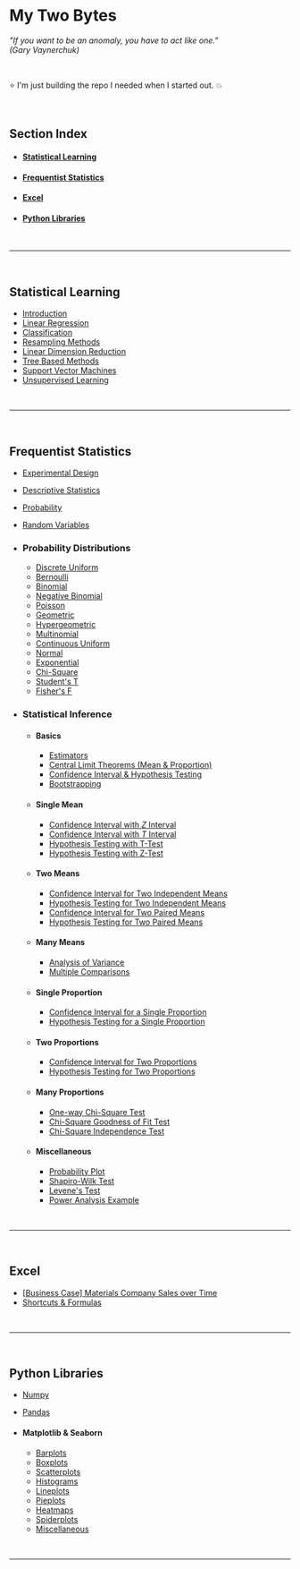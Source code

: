 

# My Two Bytes

_"If you want to be an anomaly, you have to act like one." <br>(Gary Vaynerchuk)_

<br>

⭐ I'm just building the repo I needed when I started out. 💥

<br>

## Section Index
- #### [Statistical Learning](#stat-learning)
- #### [Frequentist Statistics](#freq-stats)
- #### [Excel](#excel-1)
- #### [Python Libraries](#py)
  
<br>

---

<br>

<a id="stat-learning"></a>
## Statistical Learning
   - [Introduction](https://nbviewer.jupyter.org/github/nicolas-pantaleo/my-two-bytes/blob/main/statistical-learning/stat-learning-introduction.ipynb)
   - [Linear Regression](https://nbviewer.jupyter.org/github/nicolas-pantaleo/my-two-bytes/blob/main/statistical-learning/stat-learning-linear-regression.ipynb)
   - [Classification](https://nbviewer.jupyter.org/github/nicolas-pantaleo/my-two-bytes/blob/main/statistical-learning/stat-learning-classification.ipynb)
   - [Resampling Methods](https://nbviewer.jupyter.org/github/nicolas-pantaleo/my-two-bytes/blob/main/statistical-learning/stat-learning-resampling-methods.ipynb)
   - [Linear Dimension Reduction](https://nbviewer.jupyter.org/github/nicolas-pantaleo/my-two-bytes/blob/main/statistical-learning/stat-learning-linear-dimension-reduction.ipynb)
   - [Tree Based Methods](https://nbviewer.jupyter.org/github/nicolas-pantaleo/my-two-bytes/blob/main/statistical-learning/stat-learning-tree-based-methods.ipynb)
   - [Support Vector Machines](https://nbviewer.jupyter.org/github/nicolas-pantaleo/my-two-bytes/blob/main/statistical-learning/stat-learning-support-vector-machines.ipynb)
   - [Unsupervised Learning](https://nbviewer.jupyter.org/github/nicolas-pantaleo/my-two-bytes/blob/main/statistical-learning/stat-learning-unsupervised-learning.ipynb)

<br>

---

<br>

<a id="freq-stats"></a>
## Frequentist Statistics
   - [Experimental Design](https://nbviewer.jupyter.org/github/nicolas-pantaleo/my-two-bytes/blob/main/statistics/experimental-design.ipynb)
   - [Descriptive Statistics](https://nbviewer.jupyter.org/github/nicolas-pantaleo/my-two-bytes/blob/main/statistics/descriptive-statistics.ipynb)
   - [Probability](https://nbviewer.jupyter.org/github/nicolas-pantaleo/my-two-bytes/blob/main/statistics/probability.ipynb)
   - [Random Variables](https://nbviewer.jupyter.org/github/nicolas-pantaleo/my-two-bytes/blob/main/statistics/random-variables.ipynb)

   - ### Probability Distributions
      - [Discrete Uniform](https://nbviewer.jupyter.org/github/nicolas-pantaleo/my-two-bytes/blob/main/statistics/probability-distributions/discrete-uniform-distribution.ipynb)
      - [Bernoulli](https://nbviewer.jupyter.org/github/nicolas-pantaleo/my-two-bytes/blob/main/statistics/probability-distributions/bernoulli-distribution.ipynb)
      - [Binomial](https://nbviewer.jupyter.org/github/nicolas-pantaleo/my-two-bytes/blob/main/statistics/probability-distributions/binomial-distribution.ipynb)
      - [Negative Binomial](https://nbviewer.jupyter.org/github/nicolas-pantaleo/my-two-bytes/blob/main/statistics/probability-distributions/negative-binomial-distribution.ipynb)
      - [Poisson](https://nbviewer.jupyter.org/github/nicolas-pantaleo/my-two-bytes/blob/main/statistics/probability-distributions/poisson-distribution.ipynb)
      - [Geometric](https://nbviewer.jupyter.org/github/nicolas-pantaleo/my-two-bytes/blob/main/statistics/probability-distributions/geometric-distribution.ipynb)
      - [Hypergeometric](https://nbviewer.jupyter.org/github/nicolas-pantaleo/my-two-bytes/blob/main/statistics/probability-distributions/hypergeometric-distribution.ipynb)
      - [Multinomial](https://nbviewer.jupyter.org/github/nicolas-pantaleo/my-two-bytes/blob/main/statistics/probability-distributions/multinomial-distribution.ipynb)
      - [Continuous Uniform](https://nbviewer.jupyter.org/github/nicolas-pantaleo/my-two-bytes/blob/main/statistics/probability-distributions/continuous-uniform-distribution.ipynb)
      - [Normal](https://nbviewer.jupyter.org/github/nicolas-pantaleo/my-two-bytes/blob/main/statistics/probability-distributions/normal-distribution.ipynb)
      - [Exponential](https://nbviewer.jupyter.org/github/nicolas-pantaleo/my-two-bytes/blob/main/statistics/probability-distributions/exponential-distribution.ipynb)
      - [Chi-Square](https://nbviewer.jupyter.org/github/nicolas-pantaleo/my-two-bytes/blob/main/statistics/probability-distributions/chi-square-distribution.ipynb)
      - [Student's T](https://nbviewer.jupyter.org/github/nicolas-pantaleo/my-two-bytes/blob/main/statistics/probability-distributions/student-t-distribution.ipynb)
      - [Fisher's F](https://nbviewer.jupyter.org/github/nicolas-pantaleo/my-two-bytes/blob/main/statistics/probability-distributions/fisher-f-distribution.ipynb)

   - ### Statistical Inference
      - #### Basics
         - [Estimators](https://nbviewer.jupyter.org/github/nicolas-pantaleo/my-two-bytes/blob/main/statistics/inference/basics/estimators.ipynb)
         - [Central Limit Theorems (Mean & Proportion)](https://nbviewer.jupyter.org/github/nicolas-pantaleo/my-two-bytes/blob/main/statistics/inference/basics/central-limit-theorems.ipynb)
         - [Confidence Interval & Hypothesis Testing](https://nbviewer.jupyter.org/github/nicolas-pantaleo/my-two-bytes/blob/main/statistics/inference/basics/confidence-interval-hypothesis-testing.ipynb)
         - [Bootstrapping](https://nbviewer.jupyter.org/github/nicolas-pantaleo/my-two-bytes/blob/main/statistics/inference/basics/bootstrapping.ipynb)

      - #### Single Mean
         - [Confidence Interval with *Z* Interval](https://nbviewer.jupyter.org/github/nicolas-pantaleo/my-two-bytes/blob/main/statistics/inference/single-mean/confidence-interval-z-interval.ipynb)
         - [Confidence Interval with *T* Interval](https://nbviewer.jupyter.org/github/nicolas-pantaleo/my-two-bytes/blob/main/statistics/inference/single-mean/confidence-interval-t-interval.ipynb)
         - [Hypothesis Testing with T-Test](https://nbviewer.jupyter.org/github/nicolas-pantaleo/my-two-bytes/blob/main/statistics/inference/single-mean/hypothesis-testing-t-test.ipynb)
         - [Hypothesis Testing with Z-Test](https://nbviewer.jupyter.org/github/nicolas-pantaleo/my-two-bytes/blob/main/statistics/inference/single-mean/hypothesis-testing-z-test.ipynb)

      - #### Two Means
         - [Confidence Interval for Two Independent Means](https://nbviewer.jupyter.org/github/nicolas-pantaleo/my-two-bytes/blob/main/statistics/inference/two-means/confidence-interval-two-independent-means.ipynb)
         - [Hypothesis Testing for Two Independent Means](https://nbviewer.jupyter.org/github/nicolas-pantaleo/my-two-bytes/blob/main/statistics/inference/two-means/hypothesis-testing-two-independent-means.ipynb)
         - [Confidence Interval for Two Paired Means](https://nbviewer.jupyter.org/github/nicolas-pantaleo/my-two-bytes/blob/main/statistics/inference/two-means/confidence-interval-two-independent-means.ipynb)
         - [Hypothesis Testing for Two Paired Means](https://nbviewer.jupyter.org/github/nicolas-pantaleo/my-two-bytes/blob/main/statistics/inference/two-means/hypothesis-testing-two-paired-means.ipynb)

      - #### Many Means
         - [Analysis of Variance](https://nbviewer.jupyter.org/github/nicolas-pantaleo/my-two-bytes/blob/main/statistics/inference/many-means/anova.ipynb)
         - [Multiple Comparisons](https://nbviewer.jupyter.org/github/nicolas-pantaleo/my-two-bytes/blob/main/statistics/inference/many-means/multiple-comparisons.ipynb)

      - #### Single Proportion
         - [Confidence Interval for a Single Proportion](https://nbviewer.jupyter.org/github/nicolas-pantaleo/my-two-bytes/blob/main/statistics/inference/single-proportion/confidence-interval-single-proportion.ipynb)
         - [Hypothesis Testing for a Single Proportion](https://nbviewer.jupyter.org/github/nicolas-pantaleo/my-two-bytes/blob/main/statistics/inference/single-proportion/hypothesis-testing-single-proportion.ipynb)

      - #### Two Proportions
         - [Confidence Interval for Two Proportions](https://nbviewer.jupyter.org/github/nicolas-pantaleo/my-two-bytes/blob/main/statistics/inference/two-proportions/confidence-interval-two-proportions.ipynb)
         - [Hypothesis Testing for Two Proportions](https://nbviewer.jupyter.org/github/nicolas-pantaleo/my-two-bytes/blob/main/statistics/inference/two-proportions/hypothesis-testing-two-proportions.ipynb)

      - #### Many Proportions
         - [One-way Chi-Square Test](https://nbviewer.jupyter.org/github/nicolas-pantaleo/my-two-bytes/blob/main/statistics/inference/many-proportions/chi-square-one-way.ipynb)
         - [Chi-Square Goodness of Fit Test](https://nbviewer.jupyter.org/github/nicolas-pantaleo/my-two-bytes/blob/main/statistics/inference/many-proportions/chi-square-goodness-of-fit.ipynb)
         - [Chi-Square Independence Test](https://nbviewer.jupyter.org/github/nicolas-pantaleo/my-two-bytes/blob/main/statistics/inference/many-proportions/chi-square-independence-test.ipynb)

      - #### Miscellaneous
         - [Probability Plot](https://nbviewer.jupyter.org/github/nicolas-pantaleo/my-two-bytes/blob/main/statistics/inference/miscellaneous/probability-plot.ipynb)
         - [Shapiro-Wilk Test](https://nbviewer.jupyter.org/github/nicolas-pantaleo/my-two-bytes/blob/main/statistics/inference/miscellaneous/shapiro-wilk-test.ipynb)
         - [Levene's Test](https://nbviewer.jupyter.org/github/nicolas-pantaleo/my-two-bytes/blob/main/statistics/inference/miscellaneous/levene-test.ipynb)
         - [Power Analysis Example](https://nbviewer.jupyter.org/github/nicolas-pantaleo/my-two-bytes/blob/main/statistics/inference/miscellaneous/power-analysis-example.ipynb)


<br>

---

<br>

<a id="excel-1"></a>
## Excel
   - [\[Business Case\] Materials Company Sales over Time](https://github.com/nicolas-pantaleo/my-two-bytes/blob/main/ms-excel/business-case-materials.xlsx)
   - [Shortcuts & Formulas](https://github.com/nicolas-pantaleo/my-two-bytes/blob/main/ms-excel/excel-shortcuts-formulas.md)

<br>

---

<br>

<a id="py"></a>
## Python Libraries
   - [Numpy](https://nbviewer.jupyter.org/github/nicolas-pantaleo/my-two-bytes/blob/main/py-libraries/numpy.ipynb)
   - [Pandas](https://nbviewer.jupyter.org/github/nicolas-pantaleo/my-two-bytes/blob/main/py-libraries/pandas.ipynb)

   - #### Matplotlib & Seaborn
      - [Barplots](https://nbviewer.jupyter.org/github/nicolas-pantaleo/my-two-bytes/blob/main/py-libraries/matplotlib-seaborn-barplots.ipynb)
      - [Boxplots](https://nbviewer.jupyter.org/github/nicolas-pantaleo/my-two-bytes/blob/main/py-libraries/matplotlib-seaborn-boxplots.ipynb)
      - [Scatterplots](https://nbviewer.jupyter.org/github/nicolas-pantaleo/my-two-bytes/blob/main/py-libraries/matplotlib-seaborn-scatterplots.ipynb)
      - [Histograms](https://nbviewer.jupyter.org/github/nicolas-pantaleo/my-two-bytes/blob/main/py-libraries/matplotlib-seaborn-histograms.ipynb)
      - [Lineplots](https://nbviewer.jupyter.org/github/nicolas-pantaleo/my-two-bytes/blob/main/py-libraries/matplotlib-seaborn-lineplots.ipynb)
      - [Pieplots](https://nbviewer.jupyter.org/github/nicolas-pantaleo/my-two-bytes/blob/main/py-libraries/matplotlib-seaborn-pieplots.ipynb)
      - [Heatmaps](https://nbviewer.jupyter.org/github/nicolas-pantaleo/my-two-bytes/blob/main/py-libraries/matplotlib-seaborn-heatmaps.ipynb)
      - [Spiderplots](https://nbviewer.jupyter.org/github/nicolas-pantaleo/my-two-bytes/blob/main/py-libraries/matplotlib-seaborn-spiderplots.ipynb)
      - [Miscellaneous](https://nbviewer.jupyter.org/github/nicolas-pantaleo/my-two-bytes/blob/main/py-libraries/matplotlib-seaborn-misc.ipynb)

<br>

---
